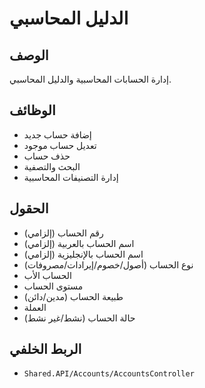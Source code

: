 # الدليل المحاسبي

## الوصف
إدارة الحسابات المحاسبية والدليل المحاسبي.

## الوظائف
- إضافة حساب جديد
- تعديل حساب موجود
- حذف حساب
- البحث والتصفية
- إدارة التصنيفات المحاسبية

## الحقول
- رقم الحساب (إلزامي)
- اسم الحساب بالعربية (إلزامي)
- اسم الحساب بالإنجليزية (إلزامي)
- نوع الحساب (أصول/خصوم/إيرادات/مصروفات)
- الحساب الأب
- مستوى الحساب
- طبيعة الحساب (مدين/دائن)
- العملة
- حالة الحساب (نشط/غير نشط)

## الربط الخلفي
- `Shared.API/Accounts/AccountsController`
